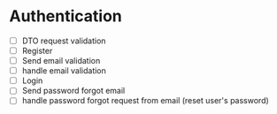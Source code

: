 # Authentication

- [ ] DTO request validation
- [ ] Register
- [ ] Send email validation
- [ ] handle email validation
- [ ] Login
- [ ] Send password forgot email
- [ ] handle password forgot request from email (reset user's password)
